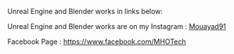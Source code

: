 Unreal Engine and Blender works in links below:

Unreal Engine and Blender works are on my Instagram : [Mouayad91](https://www.instagram.com/mouayad91/)

Facebook Page : https://www.facebook.com/MHOTech 

